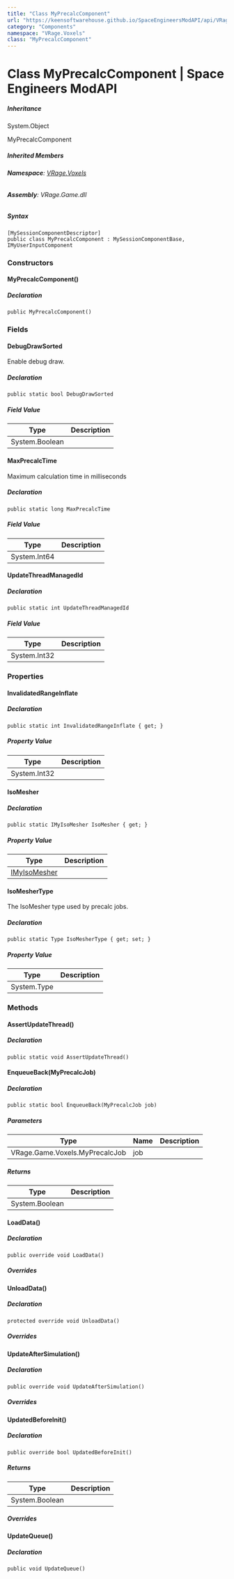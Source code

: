 ```yaml
---
title: "Class MyPrecalcComponent"
url: "https://keensoftwarehouse.github.io/SpaceEngineersModAPI/api/VRage.Voxels.MyPrecalcComponent.html"
category: "Components"
namespace: "VRage.Voxels"
class: "MyPrecalcComponent"
---
```


# Class MyPrecalcComponent | Space Engineers ModAPI

##### Inheritance

System.Object

MyPrecalcComponent

##### Inherited Members

###### **Namespace**: [VRage.Voxels](https://keensoftwarehouse.github.io/SpaceEngineersModAPI/api/VRage.Voxels.html)

###### **Assembly**: VRage.Game.dll

##### Syntax

```
[MySessionComponentDescriptor]
public class MyPrecalcComponent : MySessionComponentBase, IMyUserInputComponent
```

### Constructors

#### MyPrecalcComponent()

##### Declaration

```
public MyPrecalcComponent()
```

### Fields

#### DebugDrawSorted

Enable debug draw.

##### Declaration

```
public static bool DebugDrawSorted
```

##### Field Value

| Type | Description |
| --- | --- |
| System.Boolean |     |

#### MaxPrecalcTime

Maximum calculation time in milliseconds

##### Declaration

```
public static long MaxPrecalcTime
```

##### Field Value

| Type | Description |
| --- | --- |
| System.Int64 |     |

#### UpdateThreadManagedId

##### Declaration

```
public static int UpdateThreadManagedId
```

##### Field Value

| Type | Description |
| --- | --- |
| System.Int32 |     |

### Properties

#### InvalidatedRangeInflate

##### Declaration

```
public static int InvalidatedRangeInflate { get; }
```

##### Property Value

| Type | Description |
| --- | --- |
| System.Int32 |     |

#### IsoMesher

##### Declaration

```
public static IMyIsoMesher IsoMesher { get; }
```

##### Property Value

| Type | Description |
| --- | --- |
| [IMyIsoMesher](https://keensoftwarehouse.github.io/SpaceEngineersModAPI/api/VRage.Voxels.IMyIsoMesher.html) |     |

#### IsoMesherType

The IsoMesher type used by precalc jobs.

##### Declaration

```
public static Type IsoMesherType { get; set; }
```

##### Property Value

| Type | Description |
| --- | --- |
| System.Type |     |

### Methods

#### AssertUpdateThread()

##### Declaration

```
public static void AssertUpdateThread()
```

#### EnqueueBack(MyPrecalcJob)

##### Declaration

```
public static bool EnqueueBack(MyPrecalcJob job)
```

##### Parameters

| Type | Name | Description |
| --- | --- | --- |
| VRage.Game.Voxels.MyPrecalcJob | job |     |

##### Returns

| Type | Description |
| --- | --- |
| System.Boolean |     |

#### LoadData()

##### Declaration

```
public override void LoadData()
```

##### Overrides

#### UnloadData()

##### Declaration

```
protected override void UnloadData()
```

##### Overrides

#### UpdateAfterSimulation()

##### Declaration

```
public override void UpdateAfterSimulation()
```

##### Overrides

#### UpdatedBeforeInit()

##### Declaration

```
public override bool UpdatedBeforeInit()
```

##### Returns

| Type | Description |
| --- | --- |
| System.Boolean |     |

##### Overrides

#### UpdateQueue()

##### Declaration

```
public void UpdateQueue()
```
